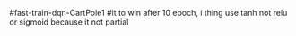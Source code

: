 #fast-train-dqn-CartPole1
#it to win after 10 epoch, i thing use tanh not relu or sigmoid because it not partial
